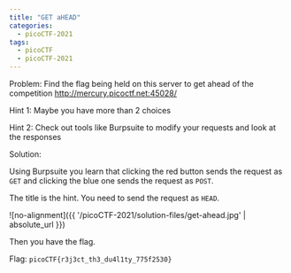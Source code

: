 ```yaml
---
title: "GET aHEAD"
categories:
  - picoCTF-2021
tags:
  - picoCTF
  - picoCTF-2021
---
```


Problem: Find the flag being held on this server to get ahead of the competition http://mercury.picoctf.net:45028/

Hint 1: Maybe you have more than 2 choices

Hint 2: Check out tools like Burpsuite to modify your requests and look at the responses


Solution: 

Using Burpsuite you learn that clicking the red button sends the request as `GET` and clicking the blue one sends the request as `POST`. 

The title is the hint. You need to send the request as `HEAD`.

![no-alignment]({{ '/picoCTF-2021/solution-files/get-ahead.jpg' | absolute_url }})

Then you have the flag.

Flag: ```picoCTF{r3j3ct_th3_du4l1ty_775f2530}```